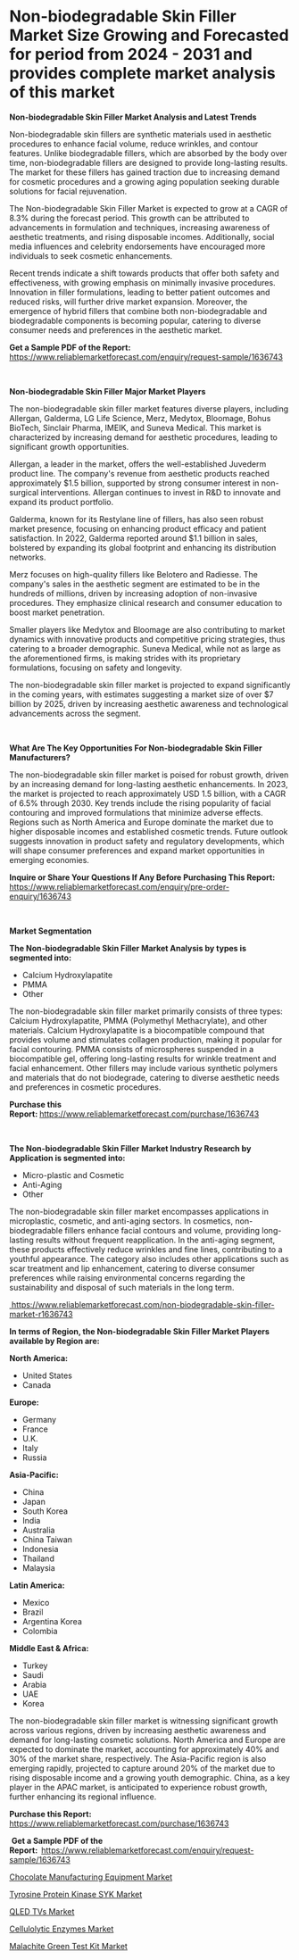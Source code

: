 <p><h1>Non-biodegradable Skin Filler Market Size Growing and Forecasted for period from 2024 - 2031 and provides complete market analysis of this market</h1></p><p><strong>Non-biodegradable Skin Filler Market Analysis and Latest Trends</strong></p>
<p><p>Non-biodegradable skin fillers are synthetic materials used in aesthetic procedures to enhance facial volume, reduce wrinkles, and contour features. Unlike biodegradable fillers, which are absorbed by the body over time, non-biodegradable fillers are designed to provide long-lasting results. The market for these fillers has gained traction due to increasing demand for cosmetic procedures and a growing aging population seeking durable solutions for facial rejuvenation.</p><p>The Non-biodegradable Skin Filler Market is expected to grow at a CAGR of 8.3% during the forecast period. This growth can be attributed to advancements in formulation and techniques, increasing awareness of aesthetic treatments, and rising disposable incomes. Additionally, social media influences and celebrity endorsements have encouraged more individuals to seek cosmetic enhancements. </p><p>Recent trends indicate a shift towards products that offer both safety and effectiveness, with growing emphasis on minimally invasive procedures. Innovation in filler formulations, leading to better patient outcomes and reduced risks, will further drive market expansion. Moreover, the emergence of hybrid fillers that combine both non-biodegradable and biodegradable components is becoming popular, catering to diverse consumer needs and preferences in the aesthetic market.</p></p>
<p><strong>Get a Sample PDF of the Report:&nbsp;</strong> <a href="https://www.reliablemarketforecast.com/enquiry/request-sample/1636743">https://www.reliablemarketforecast.com/enquiry/request-sample/1636743</a></p>
<p>&nbsp;</p>
<p><strong>Non-biodegradable Skin Filler Major Market Players</strong></p>
<p><p>The non-biodegradable skin filler market features diverse players, including Allergan, Galderma, LG Life Science, Merz, Medytox, Bloomage, Bohus BioTech, Sinclair Pharma, IMEIK, and Suneva Medical. This market is characterized by increasing demand for aesthetic procedures, leading to significant growth opportunities.</p><p>Allergan, a leader in the market, offers the well-established Juvederm product line. The company's revenue from aesthetic products reached approximately $1.5 billion, supported by strong consumer interest in non-surgical interventions. Allergan continues to invest in R&D to innovate and expand its product portfolio.</p><p>Galderma, known for its Restylane line of fillers, has also seen robust market presence, focusing on enhancing product efficacy and patient satisfaction. In 2022, Galderma reported around $1.1 billion in sales, bolstered by expanding its global footprint and enhancing its distribution networks.</p><p>Merz focuses on high-quality fillers like Belotero and Radiesse. The company's sales in the aesthetic segment are estimated to be in the hundreds of millions, driven by increasing adoption of non-invasive procedures. They emphasize clinical research and consumer education to boost market penetration.</p><p>Smaller players like Medytox and Bloomage are also contributing to market dynamics with innovative products and competitive pricing strategies, thus catering to a broader demographic. Suneva Medical, while not as large as the aforementioned firms, is making strides with its proprietary formulations, focusing on safety and longevity.</p><p>The non-biodegradable skin filler market is projected to expand significantly in the coming years, with estimates suggesting a market size of over $7 billion by 2025, driven by increasing aesthetic awareness and technological advancements across the segment.</p></p>
<p>&nbsp;</p>
<p><strong>What Are The Key Opportunities For Non-biodegradable Skin Filler Manufacturers?</strong></p>
<p><p>The non-biodegradable skin filler market is poised for robust growth, driven by an increasing demand for long-lasting aesthetic enhancements. In 2023, the market is projected to reach approximately USD 1.5 billion, with a CAGR of 6.5% through 2030. Key trends include the rising popularity of facial contouring and improved formulations that minimize adverse effects. Regions such as North America and Europe dominate the market due to higher disposable incomes and established cosmetic trends. Future outlook suggests innovation in product safety and regulatory developments, which will shape consumer preferences and expand market opportunities in emerging economies.</p></p>
<p><strong>Inquire or Share Your Questions If Any Before Purchasing This Report:</strong> <a href="https://www.reliablemarketforecast.com/enquiry/pre-order-enquiry/1636743">https://www.reliablemarketforecast.com/enquiry/pre-order-enquiry/1636743</a></p>
<p>&nbsp;</p>
<p><strong>Market Segmentation</strong></p>
<p><strong>The Non-biodegradable Skin Filler Market Analysis by types is segmented into:</strong></p>
<p><ul><li>Calcium Hydroxylapatite</li><li>PMMA</li><li>Other</li></ul></p>
<p><p>The non-biodegradable skin filler market primarily consists of three types: Calcium Hydroxylapatite, PMMA (Polymethyl Methacrylate), and other materials. Calcium Hydroxylapatite is a biocompatible compound that provides volume and stimulates collagen production, making it popular for facial contouring. PMMA consists of microspheres suspended in a biocompatible gel, offering long-lasting results for wrinkle treatment and facial enhancement. Other fillers may include various synthetic polymers and materials that do not biodegrade, catering to diverse aesthetic needs and preferences in cosmetic procedures.</p></p>
<p><strong>Purchase this Report:&nbsp;</strong><a href="https://www.reliablemarketforecast.com/purchase/1636743">https://www.reliablemarketforecast.com/purchase/1636743</a></p>
<p>&nbsp;</p>
<p><strong>The Non-biodegradable Skin Filler Market Industry Research by Application is segmented into:</strong></p>
<p><ul><li>Micro-plastic and Cosmetic</li><li>Anti-Aging</li><li>Other</li></ul></p>
<p><p>The non-biodegradable skin filler market encompasses applications in microplastic, cosmetic, and anti-aging sectors. In cosmetics, non-biodegradable fillers enhance facial contours and volume, providing long-lasting results without frequent reapplication. In the anti-aging segment, these products effectively reduce wrinkles and fine lines, contributing to a youthful appearance. The category also includes other applications such as scar treatment and lip enhancement, catering to diverse consumer preferences while raising environmental concerns regarding the sustainability and disposal of such materials in the long term.</p></p>
<p><a href="https://www.reliablemarketforecast.com/non-biodegradable-skin-filler-market-r1636743">&nbsp;https://www.reliablemarketforecast.com/non-biodegradable-skin-filler-market-r1636743</a></p>
<p><strong>In terms of Region, the Non-biodegradable Skin Filler Market Players available by Region are:</strong></p>
<p>
    <p> <strong> North America: </strong>
        <ul>
            <li>United States</li>
            <li>Canada</li>
        </ul>
        </p> 
    <p> <strong> Europe: </strong>
        <ul>
            <li>Germany</li>
            <li>France</li>
            <li>U.K.</li>
            <li>Italy</li>
            <li>Russia</li>
        </ul>
        </p> 
    <p> <strong> Asia-Pacific: </strong>
        <ul>
            <li>China</li>
            <li>Japan</li>
            <li>South Korea</li>
            <li>India</li>
            <li>Australia</li>
            <li>China Taiwan</li>
            <li>Indonesia</li>
            <li>Thailand</li>
            <li>Malaysia</li>
        </ul>
        </p> 
    <p> <strong> Latin America: </strong>
        <ul>
            <li>Mexico</li>
            <li>Brazil</li>
            <li>Argentina Korea</li>
            <li>Colombia</li>
        </ul>
        </p> 
    <p> <strong> Middle East & Africa: </strong>
        <ul>
            <li>Turkey</li>
            <li>Saudi</li>
            <li>Arabia</li>
            <li>UAE</li>
            <li>Korea</li>
        </ul>
    </p>
    </p>
<p><p>The non-biodegradable skin filler market is witnessing significant growth across various regions, driven by increasing aesthetic awareness and demand for long-lasting cosmetic solutions. North America and Europe are expected to dominate the market, accounting for approximately 40% and 30% of the market share, respectively. The Asia-Pacific region is also emerging rapidly, projected to capture around 20% of the market due to rising disposable income and a growing youth demographic. China, as a key player in the APAC market, is anticipated to experience robust growth, further enhancing its regional influence.</p></p>
<p><strong>Purchase this Report: </strong><a href="https://www.reliablemarketforecast.com/purchase/1636743">https://www.reliablemarketforecast.com/purchase/1636743</a></p>
<p>&nbsp;<strong>Get a Sample PDF of the Report:&nbsp;&nbsp;</strong><a href="https://www.reliablemarketforecast.com/enquiry/request-sample/1636743">https://www.reliablemarketforecast.com/enquiry/request-sample/1636743</a></p>
<p><strong></strong></p>
<p><p><a href="https://medium.com/@sadieelliott97/global-chocolate-manufacturing-equipment-market-is-projected-to-grow-at-a-cagr-of-12-4-7b0d94e17f41?postPublishedType=repub">Chocolate Manufacturing Equipment Market</a></p><p><a href="https://www.linkedin.com/pulse/tyrosine-protein-kinase-syk-market-global-regional-analysis-0ijpf?trackingId=N4OxlM8IR7iGuZke2vz5UA%3D%3D">Tyrosine Protein Kinase SYK Market</a></p><p><a href="https://issuu.com/reportprime-2/docs/qled-tvs-market-size-2030.pptx_a7dbbe991a40a4">QLED TVs Market</a></p><p><a href="https://medium.com/@sadieelliott97/cellulolytic-enzymes-market-global-market-trends-and-market-forecast-2024-2031-e7cb0a86fd24?postPublishedType=repub">Cellulolytic Enzymes Market</a></p><p><a href="https://issuu.com/reportprime-2/docs/malachite-green-test-kit-market-siz_34c9d800fdca8f">Malachite Green Test Kit Market</a></p></p>